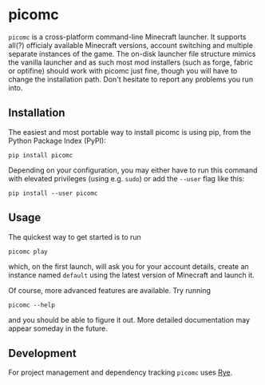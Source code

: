 picomc
====

`picomc` is a cross-platform command-line Minecraft launcher. It supports
all(?) officialy available Minecraft versions, account switching and
multiple separate instances of the game. The on-disk launcher file
structure mimics the vanilla launcher and as such most mod installers
(such as forge, fabric or optifine) should work with picomc just fine,
though you will have to change the installation path.
Don't hesitate to report any problems you run into.

Installation
---

The easiest and most portable way to install picomc is using pip, from the
Python Package Index (PyPI):

```
pip install picomc
```

Depending on your configuration, you may either have to run this command
with elevated privileges (using e.g. `sudo`) or add the `--user` flag like this:

```
pip install --user picomc
```

Usage
---

The quickest way to get started is to run

```
picomc play
```

which, on the first launch, will ask you for your account details,
create an instance named `default` using the latest version of Minecraft
and launch it.

Of course, more advanced features are available. Try running

```
picomc --help
```

and you should be able to figure it out. More detailed documentation
may appear someday in the future.

Development
---

For project management and dependency tracking `picomc` uses
[Rye](https://rye-up.com/).
